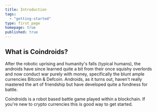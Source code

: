 ```yaml
---
title: Introduction
tags: 
  - "getting-started"
type: first_page
homepage: true
published: true
---
```


## What is Coindroids?

After the robotic uprising and humanity's falls (typical humans), the androids have since learned quite a bit from their once squishy overlords and now conduct war purely with money, specifically the blunt ample currencies Bitcoin & Defcoin. Androids, as it turns out, haven't really mastered the art of friendship but have developed quite a fondness for battle.

Coindroids is a robot based battle game played within a blockchain. If you're new to crypto currencies this is good way to get started.


